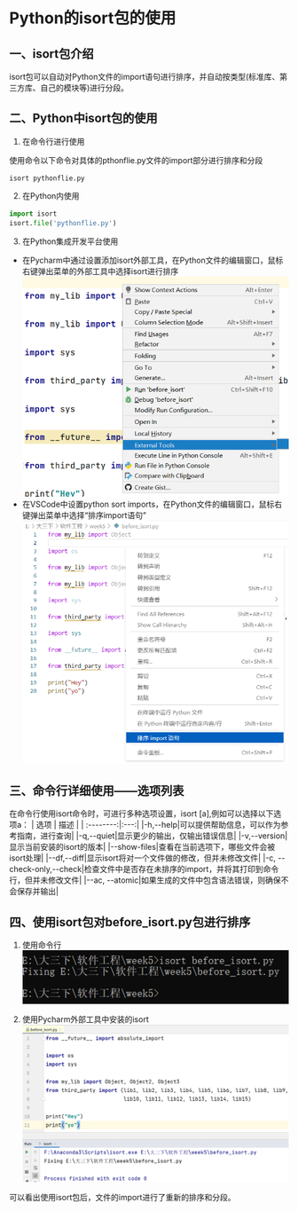 # Python的isort包的使用
## 一、isort包介绍
isort包可以自动对Python文件的import语句进行排序，并自动按类型(标准库、第三方库、自己的模块等)进行分段。

## 二、Python中isort包的使用
1. 在命令行进行使用  

使用命令以下命令对具体的pthonflie.py文件的import部分进行排序和分段

```
isort pythonflie.py
```
2. 在Python内使用

```Python
import isort
isort.file('pythonflie.py')
```

3. 在Python集成开发平台使用
- 在Pycharm中通过设置添加isort外部工具，在Python文件的编辑窗口，鼠标右键弹出菜单的外部工具中选择isort进行排序  
![Pycharm使用isort排序](Pycharm.png)
- 在VSCode中设置python sort imports，在Python文件的编辑窗口，鼠标右键弹出菜单中选择“排序import语句”  
![VSCode使用isort排序](VSCode.png)
## 三、命令行详细使用——选项列表

在命令行使用isort命令时，可进行多种选项设置，isort [a],例如可以选择以下选项a：
| 选项 | 描述 |
| :--------:|:---:|
|-h,--help|可以提供帮助信息，可以作为参考指南，进行查询|
|-q,--quiet|显示更少的输出，仅输出错误信息|
|-v,--version|显示当前安装的isort的版本|
|--show-files|查看在当前选项下，哪些文件会被isort处理|
|--df,--diff|显示isort将对一个文件做的修改，但并未修改文件|
|-c, --check-only,--check|检查文件中是否存在未排序的import，并将其打印到命令行，但并未修改文件|
|--ac, --atomic|如果生成的文件中包含语法错误，则确保不会保存并输出|

## 四、使用isort包对before_isort.py包进行排序
1. 使用命令行  
![执行isort命令](命令行执行isort命令.png)

2. 使用Pycharm外部工具中安装的isort
![使用Pycharm](Pycharm使用isort后的排序.png)

可以看出使用isort包后，文件的import进行了重新的排序和分段。





